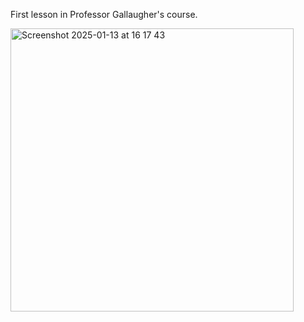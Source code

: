 First lesson in Professor Gallaugher's course.


<img width="453" alt="Screenshot 2025-01-13 at 16 17 43" src="https://github.com/user-attachments/assets/f2aaa147-d2e6-443f-bb94-c2ad253b09ae" />
